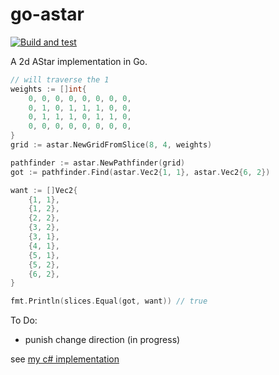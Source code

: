 # go-astar

[![Build and test](https://github.com/valantonini/go-astar/actions/workflows/go.yml/badge.svg)](https://github.com/valantonini/go-astar/actions/workflows/go.yml)

A 2d AStar implementation in Go.

```go
// will traverse the 1
weights := []int{
    0, 0, 0, 0, 0, 0, 0, 0,
    0, 1, 0, 1, 1, 1, 0, 0,
    0, 1, 1, 1, 0, 1, 1, 0,
    0, 0, 0, 0, 0, 0, 0, 0,
}
grid := astar.NewGridFromSlice(8, 4, weights)

pathfinder := astar.NewPathfinder(grid)
got := pathfinder.Find(astar.Vec2{1, 1}, astar.Vec2{6, 2})

want := []Vec2{
    {1, 1},
    {1, 2},
    {2, 2},
    {3, 2},
    {3, 1},
    {4, 1},
    {5, 1},
    {5, 2},
    {6, 2},
}

fmt.Println(slices.Equal(got, want)) // true
```

To Do:
- punish change direction (in progress)

see [my c# implementation](https://github.com/valantonini/AStar)
